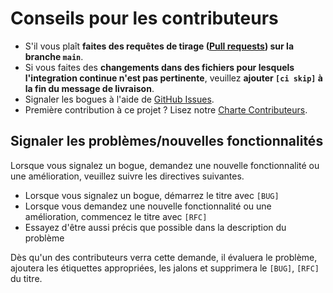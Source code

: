 # Conseils pour les contributeurs

- S'il vous plaît **faites des requêtes de tirage ([Pull requests]) sur la branche `main`**.
- Si vous faites des **changements dans des fichiers pour lesquels l'integration continue n'est pas pertinente**,
  veuillez **ajouter `[ci skip]` à la fin du message de livraison**.
- Signaler les bogues à l'aide de [GitHub Issues].
- Première contribution à ce projet ? Lisez notre [Charte Contributeurs].

## Signaler les problèmes/nouvelles fonctionnalités

Lorsque vous signalez un bogue, demandez une nouvelle fonctionnalité ou une amélioration, veuillez suivre les directives suivantes.

- Lorsque vous signalez un bogue, démarrez le titre avec `[BUG]`
- Lorsque vous demandez une nouvelle fonctionnalité ou une amélioration, commencez le titre avec `[RFC]`
- Essayez d'être aussi précis que possible dans la description du problème

Dès qu'un des contributeurs verra cette demande, il évaluera le problème, ajoutera les étiquettes appropriées, les jalons et supprimera le `[BUG]`, `[RFC]` du titre.

[github issues]: https://github.com/deild/photography-gear/issues
[pull requests]: https://github.com/deild/photography-gear/pulls
[charte contributeurs]: https://github.com/deild/photography-gear/blob/main/CODE_OF_CONDUCT.md

